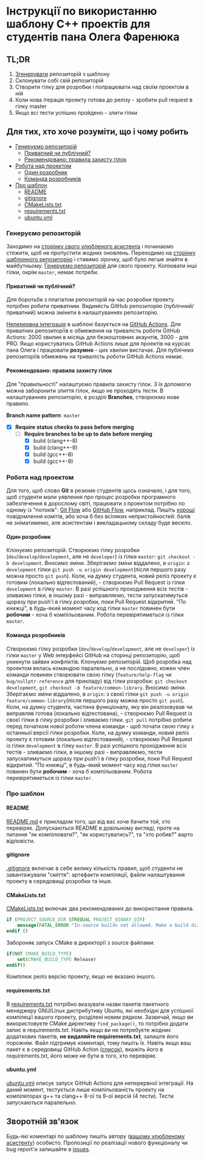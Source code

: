 # Інструкції по використанню шаблону C++ проектів для студентів пана Олега Фаренюка

## TL;DR

1. [Згенерувати](https://github.com/chernetskyi/cpp-template/generate) репозиторій з шаблону
2. Склонувати собі свій репозиторій
3. Створити гілку для розробки і попрацювати над своїм проектом в ній
4. Коли нова ітерація проекту готова до релізу - зробити pull request в гілку master
5. Якщо всі тести успішно пройдено - злити гілки

## Для тих, хто хоче розуміти, що і чому робить

- [Генеруємо репозиторій](#генеруємо-репозиторій)
  - [Приватний чи публічний?](#приватний-чи-публічний)
  - [Рекомендовано: правила захисту гілок](#рекомендовано-правила-захисту-гілок)
- [Робота над проектом](#робота-над-проектом)
  - [Один розробник](#один-розробник)
  - [Команда розробників](#команда-розробників)
- [Про шаблон](#про-шаблон)
  - [README](#readme)
  - [gitignore](#gitignore)
  - [CMakeLists.txt](#cmakeliststxt)
  - [requirements.txt](#requirementstxt)
  - [ubuntu.yml](#ubuntuyml)

### Генеруємо репозиторій

Заходимо на [сторінку свого улюбленого асистента](https://github.com/chernetskyi) і починаємо стежити, щоб не пропустити жодних оновлень. Переходимо на [сторінку шаблонного репозиторію](https://github.com/chernetskyi/cpp-template) і ставимо зірочку, щоб було легше знайти в майбутньому. [Генеруємо репозиторій](https://github.com/chernetskyi/cpp-template/generate) для свого проекту. Копіювати інші гілки, окрім `master`, немає потреби.

#### Приватний чи публічний?

Для боротьби з плагіатом репозиторій на час розробки проекту потрібно робити приватним. Видимість GitHub репозиторію (публічний/приватний) можна змінити в налаштуваннях репозиторію.

[Неперервна інтеграція](https://uk.wikipedia.org/wiki/Неперервна_інтеграція) в шаблоні базується на [GitHub Actions](https://github.com/features/actions). Для приватних репозиторіїв є обмеження на тривалість роботи GitHub Actions: 2000 хвилин в місяць для безкоштовних акаунтів, 3000 - для PRO. Якщо користуватись GitHub Actions лише для проектів на курсах пана Олега і працювати **розумно** - цих хвилин вистачає. Для публічних репозиторіїв обмежень на тривалість роботи GitHub Actions немає.

#### Рекомендовано: правила захисту гілок

Для "правильності" налаштуємо правила захисту гілок. З їх допомогю можна заборонити злиття гілок, якщо не проходять тести. В налаштуваннях репозиторію, в розділі **Branches**, створюємо нове правило.

**Branch name pattern**: `master`
 - [x] **Require status checks to pass before merging**
   - [ ] **Require branches to be up to date before merging**
     - [x]  build (clang++-8)
     - [x]  build (clang++-9)
     - [x]  build (gcc++-8)
     - [x]  build (gcc++-9)

### Робота над проектом

Для того, щоб слово **Git** в резюме студентів щось означало, і для того, щоб студенти мали уявлення про процес розробки програмного забезпечення в дорослому світі, працювати з проектом потрібно по одному із "потоків": [Git Flow](https://nvie.com/posts/a-successful-git-branching-model/) або [GitHub Flow](https://guides.github.com/introduction/flow/), наприклад. Пишіть [хороші](https://chris.beams.io/posts/git-commit/) повідомлення комітів, або хоча б без всіляких непристойностей: балів не зніматимемо, але асистентам і викладацькому складу буде весело.

#### Один розробник

Клонуємо репозиторій. Створюємо гілку розробки (`dev`/`develop`/`development`, але не `developer`) із гілки `master`: `git checkout -b development`. Вносимо зміни. Зберігаємо зміни віддалено, в `origin`: з `development` гілки `git push -u origin development`(після першого разу можна просто `git push`). Коли, на думку студента, новий реліз проекту є готовим (локально відтестований), - створюємо Pull Request із гілки `development` в гілку `master`. В разі успішного проходження всіх тестів - зливаємо гілки, в іншому разі - виправляємо, тести запускатимуться щоразу при push'і в гілку розробки, поки Pull Request відкритий. "По книжці", в будь-який момент часу код гілки `master` повинен бути **робочим** - хоча б компільованим. Робота перевірятиметься із гілки `master`.

#### Команда розробників

Створюємо гілку розробки (`dev`/`develop`/`development`, але не `developer`) із гілки `master` у Web інтерфейсі GitHub на сторінці репозиторію, щоб уникнути зайвих конфліктів. Клонуємо репозиторій. Щоб розробка над проектом велась командою паралельно, а не послідовно, кожен член команди повинен створювати свою гілку (`feature/help-flag` чи `bug/nullptr-reference` для прикладу) від гілки розробки: `git checkout development`, `git checkout -b feature/common-library`. Вносимо зміни. Зберігаємо зміни віддалено, в `origin`: з своєї гілки `git push -u origin feature/common-library`(після першого разу можна просто `git push`). Коли, на думку студента, частина функціоналу, яку він реалізовував чи виправляв готова (локально відтестована), - створюємо Pull Request із своєї гілки в гілку розробки і зливаємо гілки. `git pull` потрібно робити перед початком нової роботи члена команди - щоб почати свою гілку з останньої версії гілки розробки. Коли, на думку команди, новий реліз проекту є готовим (локально відтестований), - створюємо Pull Request із гілки `development` в гілку `master`. В разі успішного проходження всіх тестів - зливаємо гілки, в іншому разі - виправляємо, тести запускатимуться щоразу при push'і в гілку розробки, поки Pull Request відкритий. "По книжці", в будь-який момент часу код гілки `master` повинен бути **робочим** - хоча б компільованим. Робота перевірятиметься із гілки `master`.

### Про шаблон

#### README

[README.md](https://github.com/chernetskyi/cpp-template/blob/master/README.md) є прикладом того, що від вас хоче бачити той, хто перевіряє. Допускаються README в довільному вигляді, проте на питання "як компілювати?", "як користуватись?", та "хто робив?" варто відповісти.

#### gitignore

[.gitignore](https://github.com/chernetskyi/cpp-template/blob/master/.gitignore) включає в себе велику кількість правил, щоб студенти не завантажували "сміття": артефакти компіляції, файли налаштування проекту в середовищі розробки та інше.

#### CMakeLists.txt

[CMakeLists.txt](https://github.com/chernetskyi/cpp-template/blob/master/CMakeLists.txt) включає два рекомендованих до використання правила.

```cmake
if (PROJECT_SOURCE_DIR STREQUAL PROJECT_BINARY_DIR)
    message(FATAL_ERROR "In-source builds not allowed. Make a build directory and run CMake from there.\n")
endif ()
```

Забороняє запуск CMake в директорії з source файлами.

```cmake
if(NOT CMAKE_BUILD_TYPE)
    set(CMAKE_BUILD_TYPE Release)
endif()
```

Компілює реліз версію проекту, якщо не вказано іншого.

#### requirements.txt

В [requirements.txt](https://github.com/chernetskyi/cpp-template/blob/master/requirements.txt) потрібно вказувати назви пакетів пакетного менеджеру GNU/Linux дистрибутиву Ubuntu, які необхідні для успішної компіляції вашого проекту, розділені новим рядком. Зазвичай, якщо ви використовуєте CMake директиву `find_package()`, то потрібно додати запис в requirements.txt. Навіть якщо ви не потребуєте жодних додаткових пакетів, **не видаляйте requirements.txt**, залиште його порожнім. Файл підтримує коментарі, тому пишіть їх. Навіть якщо ваш пакет є в середовищі GitHub Action ([cписок](https://github.com/actions/virtual-environments/blob/main/images/linux/Ubuntu2004-README.md)), вкажіть його в requirements.txt, його може не бути в того, хто перевіряє.

#### ubuntu.yml

[ubuntu.yml](https://github.com/chernetskyi/cpp-template/blob/master/.github/workflows/ubuntu.yml) описує запуск GitHub Actions для неперервної інтеграції. На даний момент, тестується лише компільованість проекту на компіляторах g++ та clang++ 8-ої та 9-ої версій (4 тести). Тести запускаються паралельно.

## Зворотній зв'язок

Будь-які коментарі по шаблону пишіть автору ([вашому улюбленому асистенту](https://github.com/chernetskyi)) особисто. Пропозиції по реалізації нового функціоналу чи bug report'и залишайте в [issues](https://github.com/chernetskyi/cpp-template/issues).
